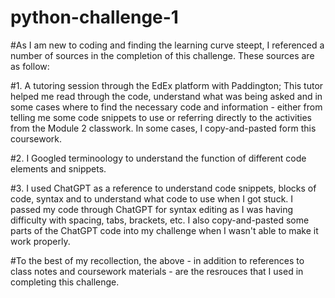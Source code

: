 # python-challenge-1
#As I am new to coding and finding the learning curve steept, I referenced a number of sources in the completion of this challenge.  These sources are as follow:

#1. A tutoring session through the EdEx platform with Paddington; This tutor helped me read through the code, understand what was being asked and in some cases where to find the necessary code and information - either from telling me some code snippets to use or referring directly to the activities from the Module 2 classwork.  In some cases, I copy-and-pasted form this coursework.

#2. I Googled terminoology to understand the function of different code elements and snippets.

#3. I used ChatGPT as a reference to understand code snippets, blocks of code, syntax and to understand what code to use when I got stuck.  I passed my code through ChatGPT for syntax editing as I was having difficulty with spacing, tabs, brackets, etc.  I also copy-and-pasted some parts of the ChatGPT code into my challenge when I wasn't able to make it work properly.

#To the best of my recollection, the above - in addition to references to class notes and coursework materials - are the resrouces that I used in completing this challenge.
